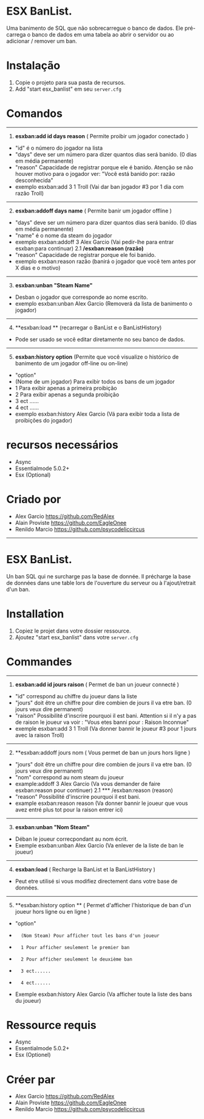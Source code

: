 
# ESX BanList.

Uma banimento de SQL que não sobrecarregue o banco de dados.
Ele pré-carrega o banco de dados em uma tabela ao abrir o servidor ou ao adicionar / remover um ban.

# Instalação
1. Copie o projeto para sua pasta de recursos.
2. Add "start esx_banlist" em seu `server.cfg`

# Comandos
___
1. **esxban:add id days reason** (	Permite proibir um jogador conectado	)
 - "id" é o número do jogador na lista
 - "days" deve ser um número para dizer quantos dias será banido. (0 dias em média permanente)
 - "reason" Capacidade de registrar porque ele é banido. Atenção se não houver motivo para o jogador ver: "Você está banido por: razão desconhecida"
 - exemplo esxban:add 3 1 Troll (Vai dar ban jogador #3 por 1 dia com razão Troll)
___
2. **esxban:addoff days name** ( Permite banir um jogador offline )
 - "days" deve ser um número para dizer quantos dias será banido. (0 dias em média permanente)
 - "name" é o nome da steam do jogador
 - exemplo esxban:addoff 3 Alex Garcio (Vai pedir-lhe para entrar esxban:para continuar)
2.1 **/esxban:reason (razão)**
 - "reason" Capacidade de registrar porque ele foi banido.
 - exemplo esxban:reason razão (banirá o jogador que você tem antes por X dias e o motivo)
___
3. **esxban:unban "Steam Name"**
 - Desban o jogador que corresponde ao nome escrito.
 - exemplo esxban:unban Alex Garcio (Removerá da lista de banimento o jogador)
___
4. **esxban:load ** (recarregar o BanList e o BanListHistory)
  - Pode ser usado se você editar diretamente no seu banco de dados.
___
5. **esxban:history option** (Permite que você visualize o histórico de banimento de um jogador off-line ou on-line)
- "option"
- (Nome de um jogador) Para exibir todos os bans de um jogador
- 1 Para exibir apenas a primeira proibição
- 2 Para exibir apenas a segunda proibição
- 3 ect ......
- 4 ect ......
- exemplo esxban:history Alex Garcio (Vá para exibir toda a lista de proibições do jogador)
   
# recursos necessários
- Async
- Essentialmode 5.0.2+
- Esx (Optional)


# Criado por
- Alex Garcio https://github.com/RedAlex
- Alain Proviste https://github.com/EagleOnee
- Renildo Marcio https://github.com/psycodeliccircus


___
# ESX BanList.

Un ban SQL qui ne surcharge pas la base de donnée.
Il précharge la base de données dans une table lors de l'ouverture du serveur ou à l'ajout/retrait d'un ban.

# Installation
1. Copiez le projet dans votre dossier ressource.
2. Ajoutez "start esx_banlist" dans votre `server.cfg`

# Commandes
___
1. **esxban:add id jours raison** (  Permet de ban un joueur connecté 	)
 -  "id" correspond au chiffre du joueur dans la liste
 -  "jours" doit être un chiffre pour dire combien de jours il va etre ban. (0 jours veux dire permanent)
 -  "raison" Possibilité d'inscrire pourquoi il est bani. Attention si il n'y a pas de raison le joueur va voir : "Vous etes banni pour : Raison Inconnue"
 -  exemple esxban:add 3 1 Troll (Va donner bannir le joueur #3 pour 1 jours avec la raison Troll)
___

2. **esxban:addoff jours nom (	   Vous permet de ban un jours hors ligne	)
 -  "jours" doit être un chiffre pour dire combien de jours il va etre ban. (0 jours veux dire permanent)
 -  "nom" correspond au nom steam du joueur
 - example:addoff 3 Alex Garcio (Va vous demander de faire esxban:reason pour continuer)
2.1 *** /esxban:reason (reason)
 - "reason" Possibilité d'inscrire pourquoi il est bani.
 - example esxban:reason reason (Va donner bannir le joueur que vous avez entré plus tot pour la raison entrer ici)
___
3. **esxban:unban "Nom Steam"**
 - Déban le joueur correcpondant au nom écrit.
 - Exemple esxban:unban Alex Garcio (Va enlever de la liste de ban le joueur)
___
4. **esxban:load** (   Recharge la BanList et la BanListHistory   )
  - Peut etre utilisé si vous modifiez directement dans votre base de données.
___
5. **esxban:history option ** (	 Permet d'afficher l'historique de ban d'un joueur hors ligne ou en ligne	)
-   "option" 
-		(Nom Steam) Pour afficher tout les bans d'un joueur
-		1 Pour afficher seulement le premier ban
-		2 Pour afficher seulement le deuxième ban
-		3 ect......
-		4 ect......
-   Exemple esxban:history Alex Garcio (Va afficher toute la liste des bans du joueur)
   
# Ressource requis
- Async
- Essentialmode 5.0.2+
- Esx (Optionel)


# Créer par
- Alex Garcio https://github.com/RedAlex
- Alain Proviste https://github.com/EagleOnee
- Renildo Marcio https://github.com/psycodeliccircus
